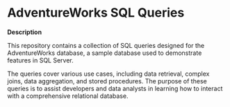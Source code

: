 # AdventureWorks SQL Queries

**Description**

This repository contains a collection of SQL queries designed for the AdventureWorks database, a sample database used to demonstrate features in SQL Server.

The queries cover various use cases, including data retrieval, complex joins, data aggregation, and stored procedures. The purpose of these queries is to assist developers and data analysts in learning how to interact with a comprehensive relational database.

